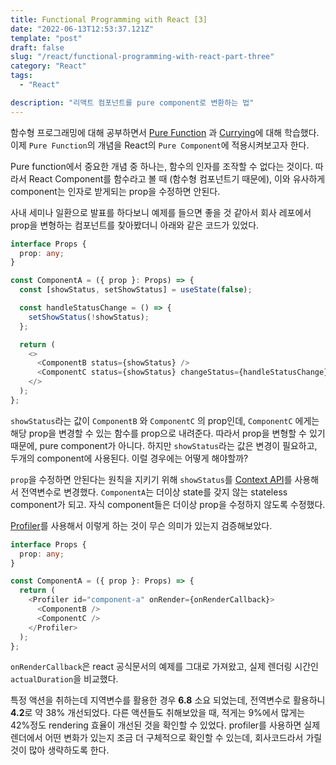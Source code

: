 ```yaml
---
title: Functional Programming with React [3]
date: "2022-06-13T12:53:37.121Z"
template: "post"
draft: false
slug: "/react/functional-programming-with-react-part-three"
category: "React"
tags:
  - "React"

description: "리액트 컴포넌트를 pure component로 변환하는 법"
---
```


함수형 프로그래밍에 대해 공부하면서 [Pure Function](https://jasonkang14.github.io/cs/functional-programming-pure-function) 과 [Currying](https://jasonkang14.github.io/cs/functional-programming-currying)에 대해 학습했다. 이제 `Pure Function`의 개념을 React의 `Pure Component`에 적용시켜보고자 한다.

Pure function에서 중요한 개념 중 하나는, 함수의 인자를 조작할 수 없다는 것이다. 따라서 React Component를 함수라고 볼 때 (함수형 컴포넌트기 때문에), 이와 유사하게 component는 인자로 받게되는 prop을 수정하면 안된다.

사내 세미나 일환으로 발표를 하다보니 예제를 들으면 좋을 것 같아서 회사 레포에서 prop을 변형하는 컴포넌트를 찾아봤더니 아래와 같은 코드가 있었다.

```typescript
interface Props {
  prop: any;
}

const ComponentA = ({ prop }: Props) => {
  const [showStatus, setShowStatus] = useState(false);

  const handleStatusChange = () => {
    setShowStatus(!showStatus);
  };

  return (
    <>
      <ComponentB status={showStatus} />
      <ComponentC status={showStatus} changeStatus={handleStatusChange} />
    </>
  );
};
```

`showStatus`라는 값이 `ComponentB` 와 `ComponentC` 의 prop인데, `ComponentC` 에게는 해당 prop을 변경할 수 있는 함수를 prop으로 내려준다. 따라서 prop을 변형할 수 있기 때문에, pure component가 아니다. 하지만 `showStatus`라는 값은 변경이 필요하고, 두개의 component에 사용된다. 이럴 경우에는 어떻게 해야할까?

`prop`을 수정하면 안된다는 원칙을 지키기 위해 `showStatus`를 [Context API](https://reactjs.org/docs/context.html)를 사용해서 전역변수로 변경했다. `ComponentA`는 더이상 state를 갖지 않는 stateless component가 되고. 자식 component들은 더이상 prop을 수정하지 않도록 수정했다.

[Profiler](https://reactjs.org/docs/profiler.html)를 사용해서 이렇게 하는 것이 무슨 의미가 있는지 검증해보았다.

```typescript
interface Props {
  prop: any;
}

const ComponentA = ({ prop }: Props) => {
  return (
    <Profiler id="component-a" onRender={onRenderCallback}>
      <ComponentB />
      <ComponentC />
    </Profiler>
  );
};
```

`onRenderCallback`은 react 공식문서의 예제를 그대로 가져왔고, 실제 렌더링 시간인 `actualDuration`을 비교했다.

특정 액션을 취하는데 지역변수를 활용한 경우 **6.8** 소요 되었는데, 전역변수로 활용하니 **4.2**로 약 38% 개선되었다. 다른 액션들도 취해보았을 때, 적게는 9%에서 많게는 42%정도 rendering 효율이 개선된 것을 확인할 수 있었다. profiler를 사용하면 실제 렌더에서 어떤 변화가 있는지 조금 더 구체적으로 확인할 수 있는데, 회사코드라서 가릴 것이 많아 생략하도록 한다.
